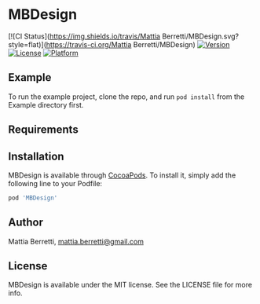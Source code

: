 # MBDesign

[![CI Status](https://img.shields.io/travis/Mattia Berretti/MBDesign.svg?style=flat)](https://travis-ci.org/Mattia Berretti/MBDesign)
[![Version](https://img.shields.io/cocoapods/v/MBDesign.svg?style=flat)](https://cocoapods.org/pods/MBDesign)
[![License](https://img.shields.io/cocoapods/l/MBDesign.svg?style=flat)](https://cocoapods.org/pods/MBDesign)
[![Platform](https://img.shields.io/cocoapods/p/MBDesign.svg?style=flat)](https://cocoapods.org/pods/MBDesign)

## Example

To run the example project, clone the repo, and run `pod install` from the Example directory first.

## Requirements

## Installation

MBDesign is available through [CocoaPods](https://cocoapods.org). To install
it, simply add the following line to your Podfile:

```ruby
pod 'MBDesign'
```

## Author

Mattia Berretti, mattia.berretti@gmail.com

## License

MBDesign is available under the MIT license. See the LICENSE file for more info.
